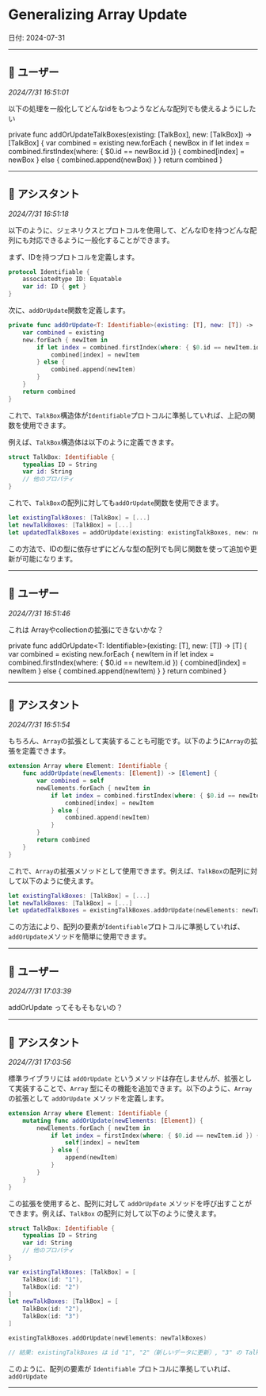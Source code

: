 # Generalizing Array Update

日付: 2024-07-31

---

## 👤 ユーザー
*2024/7/31 16:51:01*

以下の処理を一般化してどんなidをもつようなどんな配列でも使えるようにしたい

private func addOrUpdateTalkBoxes(existing: [TalkBox], new: [TalkBox]) -&gt; [TalkBox] {
        var combined = existing
        new.forEach { newBox in
            if let index = combined.firstIndex(where: { $0.id == newBox.id }) {
                combined[index] = newBox
            } else {
                combined.append(newBox)
            }
        }
        return combined
    }

---

## 🤖 アシスタント
*2024/7/31 16:51:18*

以下のように、ジェネリクスとプロトコルを使用して、どんなIDを持つどんな配列にも対応できるように一般化することができます。

まず、IDを持つプロトコルを定義します。

```swift
protocol Identifiable {
    associatedtype ID: Equatable
    var id: ID { get }
}
```

次に、`addOrUpdate`関数を定義します。

```swift
private func addOrUpdate<T: Identifiable>(existing: [T], new: [T]) -> [T] {
    var combined = existing
    new.forEach { newItem in
        if let index = combined.firstIndex(where: { $0.id == newItem.id }) {
            combined[index] = newItem
        } else {
            combined.append(newItem)
        }
    }
    return combined
}
```

これで、`TalkBox`構造体が`Identifiable`プロトコルに準拠していれば、上記の関数を使用できます。

例えば、`TalkBox`構造体は以下のように定義できます。

```swift
struct TalkBox: Identifiable {
    typealias ID = String
    var id: String
    // 他のプロパティ
}
```

これで、`TalkBox`の配列に対しても`addOrUpdate`関数を使用できます。

```swift
let existingTalkBoxes: [TalkBox] = [...]
let newTalkBoxes: [TalkBox] = [...]
let updatedTalkBoxes = addOrUpdate(existing: existingTalkBoxes, new: newTalkBoxes)
```

この方法で、IDの型に依存せずにどんな型の配列でも同じ関数を使って追加や更新が可能になります。

---

## 👤 ユーザー
*2024/7/31 16:51:46*

これは Arrayやcollectionの拡張にできないかな？

private func addOrUpdate&lt;T: Identifiable&gt;(existing: [T], new: [T]) -&gt; [T] {
    var combined = existing
    new.forEach { newItem in
        if let index = combined.firstIndex(where: { $0.id == newItem.id }) {
            combined[index] = newItem
        } else {
            combined.append(newItem)
        }
    }
    return combined
}

---

## 🤖 アシスタント
*2024/7/31 16:51:54*

もちろん、`Array`の拡張として実装することも可能です。以下のように`Array`の拡張を定義できます。

```swift
extension Array where Element: Identifiable {
    func addOrUpdate(newElements: [Element]) -> [Element] {
        var combined = self
        newElements.forEach { newItem in
            if let index = combined.firstIndex(where: { $0.id == newItem.id }) {
                combined[index] = newItem
            } else {
                combined.append(newItem)
            }
        }
        return combined
    }
}
```

これで、`Array`の拡張メソッドとして使用できます。例えば、`TalkBox`の配列に対して以下のように使えます。

```swift
let existingTalkBoxes: [TalkBox] = [...]
let newTalkBoxes: [TalkBox] = [...]
let updatedTalkBoxes = existingTalkBoxes.addOrUpdate(newElements: newTalkBoxes)
```

この方法により、配列の要素が`Identifiable`プロトコルに準拠していれば、`addOrUpdate`メソッドを簡単に使用できます。

---

## 👤 ユーザー
*2024/7/31 17:03:39*

addOrUpdate ってそもそもないの？

---

## 🤖 アシスタント
*2024/7/31 17:03:56*

標準ライブラリには `addOrUpdate` というメソッドは存在しませんが、拡張として実装することで、`Array` 型にその機能を追加できます。以下のように、`Array` の拡張として `addOrUpdate` メソッドを定義します。

```swift
extension Array where Element: Identifiable {
    mutating func addOrUpdate(newElements: [Element]) {
        newElements.forEach { newItem in
            if let index = firstIndex(where: { $0.id == newItem.id }) {
                self[index] = newItem
            } else {
                append(newItem)
            }
        }
    }
}
```

この拡張を使用すると、配列に対して `addOrUpdate` メソッドを呼び出すことができます。例えば、`TalkBox` の配列に対して以下のように使えます。

```swift
struct TalkBox: Identifiable {
    typealias ID = String
    var id: String
    // 他のプロパティ
}

var existingTalkBoxes: [TalkBox] = [
    TalkBox(id: "1"),
    TalkBox(id: "2")
]
let newTalkBoxes: [TalkBox] = [
    TalkBox(id: "2"),
    TalkBox(id: "3")
]

existingTalkBoxes.addOrUpdate(newElements: newTalkBoxes)

// 結果: existingTalkBoxes は id "1", "2"（新しいデータに更新）, "3" の TalkBox を含む
```

このように、配列の要素が `Identifiable` プロトコルに準拠していれば、`addOrUpdate`

---
